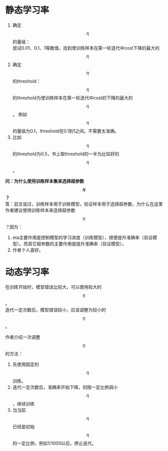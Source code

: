 # 静态学习率  

1. 确定$$\eta$$的量级：  
尝试0.01、0.1、1等数值，找到使训练样本在第一轮迭代中cost下降的最大的$$\eta$$  
2. 确定$$\eta$$的threshold：
$$\eta$$的threshold为使训练样本在第一轮迭代中cost的下降的最大的$$\eta$$。
例如$$\eta$$的量级为0.1，threshold在0.1到1之间。不需要太准确。  
3. 比如$$\eta$$的threshold为0.5，书上取threshold的一半为比较好的$$\eta$$。  

**问：为什么使用训练样本集来选择超参数$$\eta$$？**  
答：前文说过，训练样本用于训练模型，验证样本用于选择超参数，为什么在这里作者建议使用训练样本来选择超参数$$\eta$$？因为：  
1. eta主要作用是控制模型的学习进度（训练模型），顺便提升准确率（验证模型）。而其它超参数的主要作用是提升准确率（验证模型）。  
2. 作者个人喜好。  

# 动态学习率  
在训练开始时，模型错误比较大，可以使用较大的$$\eta$$。  
迭代一定次数后，模型错误较小，应该调整为较小的$$\eta$$。  

作者介绍一次调整$$\eta$$的方法：  
1. 先使用固定的$$\eta$$训练。  
2. 迭代一定次数后，准确率开始下降，则按一定比例调小$$\eta$$，继续训练  
3. 当当前$$\eta$$已经是初始$$\eta$$的一定比例，例如1/1000以后，停止迭代。  
